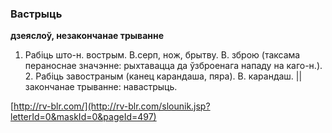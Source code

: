 ### Вастрыць
**дзеяслоў, незакончанае трыванне**

1. Рабіць што-н. вострым. В.серп, нож, брытву. В. зброю (таксама пераноснае значэнне: рыхтавацца да ўзброенага нападу на каго-н.). 2. Рабіць завостраным (канец карандаша, пяра). В. карандаш. || закончанае трыванне: навастрыць.

<a rel="author">[http://rv-blr.com/](http://rv-blr.com/slounik.jsp?letterId=0&maskId=0&pageId=497)</a>
